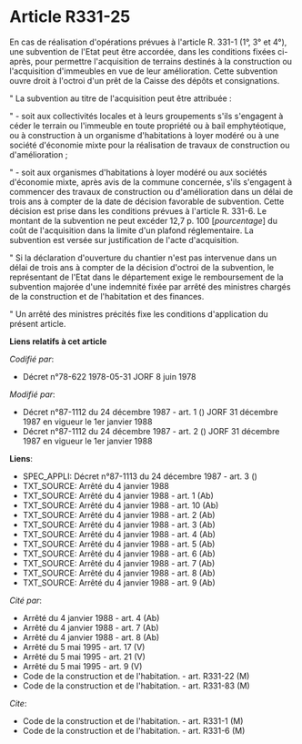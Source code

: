# Article R331-25

En cas de réalisation d'opérations prévues à l'article R. 331-1 (1°, 3° et 4°), une subvention de l'Etat peut être accordée,
dans les conditions fixées ci-après, pour permettre l'acquisition de terrains destinés à la construction ou l'acquisition
d'immeubles en vue de leur amélioration. Cette subvention ouvre droit à l'octroi d'un prêt de la Caisse des dépôts et
consignations.

" La subvention au titre de l'acquisition peut être attribuée :

" - soit aux collectivités locales et à leurs groupements s'ils s'engagent à céder le terrain ou l'immeuble en toute
propriété ou à bail emphytéotique, ou à construction à un organisme d'habitations à loyer modéré ou à une société d'économie
mixte pour la réalisation de travaux de construction ou d'amélioration ;

" - soit aux organismes d'habitations à loyer modéré ou aux sociétés d'économie mixte, après avis de la commune concernée,
s'ils s'engagent à commencer des travaux de construction ou d'amélioration dans un délai de trois ans à compter de la date de
décision favorable de subvention. Cette décision est prise dans les conditions prévues à l'article R. 331-6. Le montant de la
subvention ne peut excéder 12,7 p. 100 [*pourcentage*] du coût de l'acquisition dans la limite d'un plafond réglementaire. La
subvention est versée sur justification de l'acte d'acquisition.

" Si la déclaration d'ouverture du chantier n'est pas intervenue dans un délai de trois ans à compter de la décision d'octroi
de la subvention, le représentant de l'Etat dans le département exige le remboursement de la subvention majorée d'une
indemnité fixée par arrêté des ministres chargés de la construction et de l'habitation et des finances.

" Un arrêté des ministres précités fixe les conditions d'application du présent article.

**Liens relatifs à cet article**

_Codifié par_:

  - Décret n°78-622 1978-05-31 JORF 8 juin 1978

_Modifié par_:

  - Décret n°87-1112 du 24 décembre 1987 - art. 1 () JORF 31 décembre 1987 en vigueur le 1er janvier 1988
  - Décret n°87-1112 du 24 décembre 1987 - art. 2 () JORF 31 décembre 1987 en vigueur le 1er janvier 1988

**Liens**:

  - SPEC_APPLI: Décret n°87-1113 du 24 décembre 1987 - art. 3 ()
  - TXT_SOURCE: Arrêté du 4 janvier 1988
  - TXT_SOURCE: Arrêté du 4 janvier 1988 - art. 1 (Ab)
  - TXT_SOURCE: Arrêté du 4 janvier 1988 - art. 10 (Ab)
  - TXT_SOURCE: Arrêté du 4 janvier 1988 - art. 2 (Ab)
  - TXT_SOURCE: Arrêté du 4 janvier 1988 - art. 3 (Ab)
  - TXT_SOURCE: Arrêté du 4 janvier 1988 - art. 4 (Ab)
  - TXT_SOURCE: Arrêté du 4 janvier 1988 - art. 5 (Ab)
  - TXT_SOURCE: Arrêté du 4 janvier 1988 - art. 6 (Ab)
  - TXT_SOURCE: Arrêté du 4 janvier 1988 - art. 7 (Ab)
  - TXT_SOURCE: Arrêté du 4 janvier 1988 - art. 8 (Ab)
  - TXT_SOURCE: Arrêté du 4 janvier 1988 - art. 9 (Ab)

_Cité par_:

  - Arrêté du 4 janvier 1988 - art. 4 (Ab)
  - Arrêté du 4 janvier 1988 - art. 7 (Ab)
  - Arrêté du 4 janvier 1988 - art. 8 (Ab)
  - Arrêté du 5 mai 1995 - art. 17 (V)
  - Arrêté du 5 mai 1995 - art. 21 (V)
  - Arrêté du 5 mai 1995 - art. 9 (V)
  - Code de la construction et de l'habitation. - art. R331-22 (M)
  - Code de la construction et de l'habitation. - art. R331-83 (M)

_Cite_:

  - Code de la construction et de l'habitation. - art. R331-1 (M)
  - Code de la construction et de l'habitation. - art. R331-6 (M)
